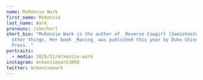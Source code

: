 ```yaml
---
name: McKenzie Wark
first_name: McKenzie
last_name: Wark
pronouns: (she/her)
short_bio: "McKenzie Wark is the author of _Reverse Cowgirl (Semiotexte)_, among
  other things. Her book _Raving_ was published this year by Duke University
  Press. "
portraits:
  - media: 2020/11/mckenzie-wark
instagram: mckenziewark3000
twitter: mckenziewark
---
```

